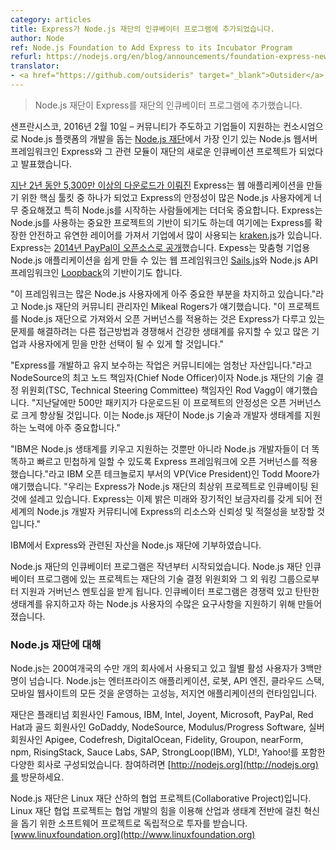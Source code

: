 ```yaml
---
category: articles
title: Express가 Node.js 재단의 인큐베이터 프로그램에 추가되었습니다.
author: Node
ref: Node.js Foundation to Add Express to its Incubator Program
refurl: https://nodejs.org/en/blog/announcements/foundation-express-news/
translator:
- <a href="https://github.com/outsideris" target="_blank">Outsider</a>
---
```


<!--
> Node.js Foundation to Add Express to its Incubator Program
-->
> Node.js 재단이 Express를 재단의 인큐베이터 프로그램에 추가했습니다.

<!--
SAN FRANCISCO, Feb. 10, 2016 — The [Node.js Foundation](https://nodejs.org/en/foundation/), a community-led and industry-backed consortium to advance the development of the Node.js platform, today announced Express, the most popular Node.js web server framework, and some of its constituent modules are on track to become a new incubation project of the Foundation.
-->
샌프란시스코, 2016년 2월 10일 – 커뮤니티가 주도하고 기업들이 지원하는 컨소시엄으로 Node.js 플랫폼의
개발을 돕는 [Node.js 재단](https://nodejs.org/en/foundation/)에서 가장 인기 있는 Node.js
웹서버 프레임워크인 Express와 그 관련 모듈이 재단의 새로운 인큐베이션 프로젝트가 되었다고 발표했습니다.

<!--
With [53+ million downloads in the last two years](http://npm-stat.com/charts.html?package=express&author=&from=&to=), Express has become one of the key toolkits for building web applications and its stability is essential for many Node.js users, especially those that are just getting started with the platform. Express also underpins some of the most significant projects that support Node.js, including [kraken.js](http://krakenjs.com/), a secure and scalable layer that extends Express and is heavily used by enterprises. Kraken.js was open sourced [by PayPal in 2014](https://www.paypal-engineering.com/2014/03/03/open-sourcing-kraken-js/). It also underpins [Sails.js](http://sailsjs.org/), a web framework that makes it easy to build custom, enterprise-grade Node.js apps, and [Loopback](http://loopback.io/), a Node.js API framework.
-->
[지난 2년 동안 5,300만 이상의 다운로드가 이뤄진](http://npm-stat.com/charts.html?package=express&author=&from=&to=)
Express는 웹 애플리케이션을 만들기 위한 핵심 툴킷 중 하나가 되었고 Express의 안정성이 많은
Node.js 사용자에게 너무 중요해졌고 특히 Node.js를 시작하는 사람들에게는 더더욱 중요합니다.
Express는 Node.js를 사용하는 중요한 프로젝트의 기반이 되기도 하는데 여기에는 Express를 확장한
안전하고 유연한 레이어를 가져서 기업에서 많이 사용되는 [kraken.js](http://krakenjs.com/)가
있습니다. Express는
[2014년 PayPal이 오픈소스로 공개](https://www.paypal-engineering.com/2014/03/03/open-sourcing-kraken-js/)했습니다.
Expess는 맞춤형 기업용 Node.js 애플리케이션을 쉽게 만들 수 있는 웹 프레임워크인
[Sails.js](http://sailsjs.org/)와 Node.js API 프레임워크인
[Loopback](http://loopback.io/)의 기반이기도 합니다.

<!--
“This framework is critical to a significant portion of many Node.js users,” said Mikeal Rogers, Community Manager of the Node.js Foundation. “Bringing this project into the Node.js Foundation, under open governance, will allow it to continue to be a dependable choice for many enterprises and users, while ensuring that we retain a healthy ecosystem of competing approaches to solving problems that Express addresses.”
-->
"이 프레임워크는 많은 Node.js 사용자에게 아주 중요한 부분을 차지하고 있습니다."라고 Node.js 재단의
커뮤니티 관리자인 Mikeal Rogers가 얘기했습니다. "이 프로젝트를 Node.js 재단으로 가져와서
오픈 거버넌스를 적용하는 것은 Express가 다루고 있는 문제를 해결하려는 다른 접근방법과 경쟁해서
건강한 생태계를 유지할 수 있고 많은 기업과 사용자에게 믿을 만한 선택이 될 수 있게 할 것입니다."

<!--
"The work around developing and maintaining Express has been a tremendous asset to the community," said Rod Vagg, Chief Node Officer at NodeSource and Technical Steering Committee Director of the Node.js Foundation. "With 5 million package downloads in the last month, the stability of this project, that will get a huge boost through open governance, is very important to the efforts of the Node.js Foundation in supporting Node.js as a technology and developer ecosystem."
-->
"Express를 개발하고 유지 보수하는 작업은 커뮤니티에는 엄청난 자산입니다."라고 NodeSource의
최고 노드 책임자(Chief Node Officer)이자 Node.js 재단의
기술 결정 위원회(TSC, Technical Steering Committee) 책임자인 Rod Vagg이 얘기했습니다.
"지난달에만 500만 패키지가 다운로드된 이 프로젝트의 안정성은 오픈 거버넌스로 크게 향상될 것입니다.
이는 Node.js 재단이 Node.js 기술과 개발자 생태계를 지원하는 노력에 아주 중요합니다."

<!--
“IBM is committed not only to growing and supporting the Node.js ecosystem, but to promoting open governance for the frameworks that enable Node.js developers to work smarter, faster and with more agility,” said Todd Moore, IBM, VP Open Technology. “We are thrilled that Express is being introduced as an incubated top level project of the Foundation. Express has a bright future and a new long term home that will ensure resources, reliability and relevancy of Express to the global Node.js developer community.”
-->
"IBM은 Node.js 생태계를 키우고 지원하는 것뿐만 아니라 Node.js 개발자들이 더 똑똑하고 빠르고
민첩하게 일할 수 있도록 Express 프레임워크에 오픈 거버넌스를 적용했습니다."라고 IBM
오픈 테크놀로지 부서의 VP(Vice President)인 Todd Moore가 얘기했습니다.
"우리는 Express가 Node.js 재단의 최상위 프로젝트로 인큐베이팅 된 것에 설레고 있습니다.
Express는 이제 밝은 미래와 장기적인 보금자리를 갖게 되어 전 세계의 Node.js 개발자 커뮤티니에
Express의 리소스와 신뢰성 및 적절성을 보장할 것입니다."

<!--
Assets related to Express are being contributed to the Node.js Foundation by IBM.

The Node.js Foundation Incubator Program was launched last year. Projects under the Node.js Foundation Incubator Program receive assistance and governance mentorship from the Foundation's Technical Steering Committee and related working groups. The Incubator Program is intended to support the many needs of Node.js users to maintain a competitive and robust ecosystem.
-->
IBM에서 Express와 관련된 자산을 Node.js 재단에 기부하였습니다.

Node.js 재단의 인큐베이터 프로그램은 작년부터 시작되었습니다. Node.js 재단 인큐베이터 프로그램에 있는
프로젝트는 재단의 기술 결정 위원회와 그 외 워킹 그룹으로부터 지원과 거버넌스 멘토십을 받게 됩니다.
인큐베이터 프로그램은 경쟁력 있고 탄탄한 생태계를 유지하고자 하는 Node.js 사용자의 수많은 요구사항을
지원하기 위해 만들어졌습니다.

<!--
### About Node.js Foundation

Node.js is used by tens of thousands of organizations in more than 200 countries and amasses more than 3 million active users per month. It is the runtime of choice for high-performance, low latency applications, powering everything from enterprise applications, robots, API engines, cloud stacks and mobile websites.
-->

### Node.js 재단에 대해

Node.js는 200여개국의 수만 개의 회사에서 사용되고 있고 월별 활성 사용자가 3백만 명이 넘습니다.
Node.js는 엔터프라이즈 애플리케이션, 로봇, API 엔진, 클라우드 스택, 모바일 웹사이트의 모든 것을
운영하는 고성능, 저지연 애플리케이션의 런타임입니다.

<!--
The Foundation is made up of a diverse group of companies including Platinum members Famous, IBM, Intel, Joyent, Microsoft, PayPal and Red Hat. Gold members include GoDaddy, NodeSource and Modulus/Progress Software, and Silver members include Apigee, Codefresh, DigitalOcean, Fidelity, Groupon, nearForm, npm, RisingStack, Sauce Labs, SAP, StrongLoop (an IBM company), YLD!, and Yahoo!. Get involved here: http://nodejs.org.
-->

<!--
The Node.js Foundation is a Collaborative Project at The Linux Foundation. Linux Foundation Collaborative Projects are independently funded software projects that harness the power of collaborative development to fuel innovation across industries and ecosystems. [www.linuxfoundation.org](http://www.linuxfoundation.org)
-->
재단은 플래티넘 회원사인 Famous, IBM, Intel, Joyent, Microsoft, PayPal, Red Hat과
골드 회원사인 GoDaddy, NodeSource, Modulus/Progress Software,
실버 회원사인 Apigee, Codefresh, DigitalOcean, Fidelity, Groupon, nearForm, npm,
RisingStack, Sauce Labs, SAP, StrongLoop(IBM), YLD!, Yahoo!를 포함한 다양한 회사로
구성되었습니다. 참여하려면 [http://nodejs.org](http://nodejs.org)를 방문하세요.

Node.js 재단은 Linux 재단 산하의 협업 프로젝트(Collaborative Project)입니다. Linux 재단
협업 프로젝트는 협업 개발의 힘을 이용해 산업과 생태계 전반에 걸친 혁신을 돕기 위한 소프트웨어 프로젝트로
독립적으로 투자를 받습니다. [www.linuxfoundation.org](http://www.linuxfoundation.org)
